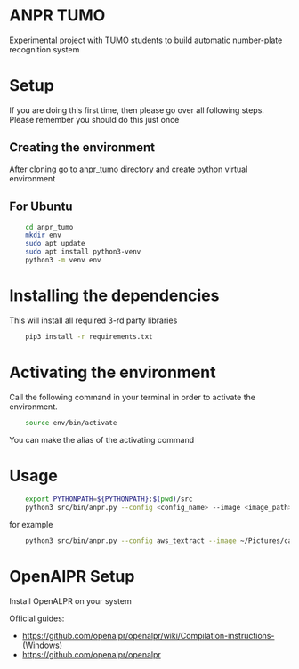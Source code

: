 # ANPR TUMO
Experimental project with TUMO students to build automatic number-plate recognition system

# Setup
If you are doing this first time, then please go over all following steps.
Please remember you should do this just once

## Creating the environment

After cloning go to anpr_tumo directory and create python virtual environment

## For Ubuntu

```Bash
    cd anpr_tumo
    mkdir env
    sudo apt update
    sudo apt install python3-venv
    python3 -m venv env
```

# Installing the dependencies
This will install all required 3-rd party libraries

```Bash
    pip3 install -r requirements.txt
```

# Activating the environment

Call the following command in your terminal in order to activate the environment.

```Bash
    source env/bin/activate
```
You can make the alias of the activating command

# Usage


```Bash
    export PYTHONPATH=${PYTHONPATH}:$(pwd)/src
    python3 src/bin/anpr.py --config <config_name> --image <image_path>
```

for example
```Bash
    python3 src/bin/anpr.py --config aws_textract --image ~/Pictures/car.jpg
```

# OpenAlPR Setup

Install OpenALPR on your system

Official guides:
* https://github.com/openalpr/openalpr/wiki/Compilation-instructions-(Windows)
* https://github.com/openalpr/openalpr
